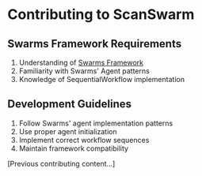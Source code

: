 ﻿# Contributing to ScanSwarm

## Swarms Framework Requirements
1. Understanding of [Swarms Framework](https://github.com/kyegomez/swarms)
2. Familiarity with Swarms' Agent patterns
3. Knowledge of SequentialWorkflow implementation

## Development Guidelines
1. Follow Swarms' agent implementation patterns
2. Use proper agent initialization
3. Implement correct workflow sequences
4. Maintain framework compatibility

[Previous contributing content...]
